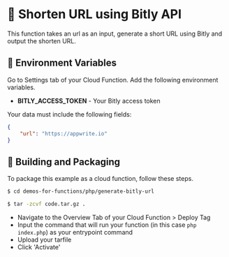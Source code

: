 # 📧  Shorten URL using Bitly API
This function takes an url as an input, generate a short URL using Bitly and output the shorten URL.

## 📝 Environment Variables
Go to Settings tab of your Cloud Function. Add the following environment variables.

* **BITLY_ACCESS_TOKEN** - Your Bitly access token

Your data must include the following fields:

```json
{
    "url": "https://appwrite.io"
}
```

## 🚀 Building and Packaging

To package this example as a cloud function, follow these steps.

```bash
$ cd demos-for-functions/php/generate-bitly-url

$ tar -zcvf code.tar.gz .
```

* Navigate to the Overview Tab of your Cloud Function > Deploy Tag
* Input the command that will run your function (in this case `php index.php`) as your entrypoint command
* Upload your tarfile 
* Click 'Activate'